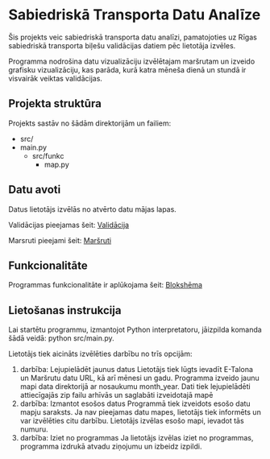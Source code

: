 # Sabiedriskā Transporta Datu Analīze

Šis projekts veic sabiedriskā transporta datu analīzi, pamatojoties uz Rīgas sabiedriskā transporta biļešu validācijas datiem pēc lietotāja izvēles.

Programma nodrošina datu vizualizāciju izvēlētajam maršrutam un izveido grafisku vizualizāciju, kas parāda, kurā katra mēneša dienā un stundā ir visvairāk veiktas validācijas.

## Projekta struktūra

Projekts sastāv no šādām direktorijām un failiem:

* src/
 * main.py
   * src/funkc
      * map.py
 
## Datu avoti
Datus lietotājs izvēlās no atvērto datu mājas lapas. 

Validācijas pieejamas šeit: [Validācija](https://data.gov.lv/dati/lv/dataset/e-talonu-validaciju-dati-rigas-satiksme-sabiedriskajos-transportlidzeklos)

Marsruti pieejami šeit: [Maršruti](https://data.gov.lv/dati/lv/dataset/marsrutu-saraksti-rigas-satiksme-sabiedriskajam-transportam)


## Funkcionalitāte
Programmas funkcionalitāte ir aplūkojama šeit: [Blokshēma](https://github.com/EmergencyState/Kursa-darbs/blob/Main/blokshema.png )


## Lietošanas instrukcija

Lai startētu programmu, izmantojot Python interpretatoru, jāizpilda komanda šādā veidā: python src/main.py.


Lietotājs tiek aicināts izvēlēties darbību no trīs opcijām:
1. darbība: Lejupielādēt jaunus datus
    Lietotājs tiek lūgts ievadīt E-Talona un Maršrutu datu URL, kā arī mēnesi un gadu.
    Programma  izveido jaunu mapi data direktorijā ar nosaukumu month_year.
    Dati tiek lejupielādēti attiecīgajās zip failu arhīvās un saglabāti izveidotajā mapē
2. darbība: Izmantot esošos datus
   Programmā tiek izveidots esošo datu mapju saraksts.
   Ja nav pieejamas datu mapes, lietotājs tiek informēts un var izvēlēties citu darbību.
   Lietotājs izvēlas esošo mapi, ievadot tās numuru.
3. darbība: Iziet no programmas
   Ja lietotājs izvēlas iziet no programmas, programma izdrukā atvadu ziņojumu un izbeidz izpildi.

